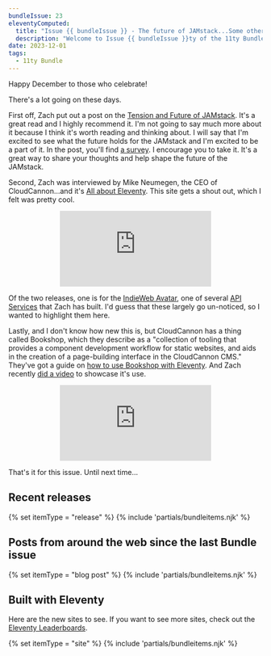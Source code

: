 ```yaml
---
bundleIssue: 23
eleventyComputed:
  title: "Issue {{ bundleIssue }} - The future of JAMstack...Some other cool stuff...And 2 releases, 1 starter, 14 posts, and 8 sites to see."
  description: "Welcome to Issue {{ bundleIssue }}ty of the 11ty Bundle."
date: 2023-12-01
tags:
  - 11ty Bundle
---
```


Happy December to those who celebrate!

There's a lot going on these days.

First off, Zach put out a post on the [Tension and Future of JAMstack](https://www.zachleat.com/web/jamstack-future/). It's a great read and I highly recommend it. I'm not going to say much more about it because I think it's worth reading and thinking about. I will say that I'm excited to see what the future holds for the JAMstack and I'm excited to be a part of it. In the post, you'll find [a survey](https://thefutureofjamstack.org/). I encourage you to take it. It's a great way to share your thoughts and help shape the future of the JAMstack.

Second, Zach was interviewed by Mike Neumegen, the CEO of CloudCannon...and it's [All about Eleventy](https://www.youtube.com/watch?v=mZUTXX13X-I). This site gets a shout out, which I felt was pretty cool.

<div class="iframe-wrapper">
<iframe style="display:block; margin:0 auto 1em auto;" src="https://www.youtube.com/embed/mZUTXX13X-I?si=_jc43SX9Sv3Sn39C" title="YouTube video player" frameborder="0" allow="accelerometer; autoplay; clipboard-write; encrypted-media; gyroscope; picture-in-picture; web-share" allowfullscreen></iframe>
</div>

Of the two releases, one is for the [IndieWeb Avatar](https://www.11ty.dev/docs/services/indieweb-avatar/), one of several [API Services](https://www.11ty.dev/docs/api-services/) that Zach has built. I'd guess that these largely go un-noticed, so I wanted to highlight them here.

Lastly, and I don't know how new this is, but CloudCannon has a thing called Bookshop, which they describe as a "collection of tooling that provides a component development workflow for static websites, and aids in the creation of a page-building interface in the CloudCannon CMS." They've got a guide on [how to use Bookshop with Eleventy](https://cloudcannon.com/documentation/guides/bookshop-eleventy-guide/). And Zach recently [did a video](https://www.youtube.com/watch?v=AsWt6BTjzyk) to showcase it's use.

<div class="iframe-wrapper">
<iframe style="display:block; margin:0 auto 1em auto;" src="https://www.youtube.com/embed/AsWt6BTjzyk?si=3dsVT3N9G55zWdQ6" title="YouTube video player" frameborder="0" allow="accelerometer; autoplay; clipboard-write; encrypted-media; gyroscope; picture-in-picture; web-share" allowfullscreen></iframe>
</div>

That's it for this issue. Until next time...

<div id="releases"></div>

## Recent releases

{% set itemType = "release" %}
{% include 'partials/bundleitems.njk' %}

<div id="newposts"></div>

## Posts from around the web since the last Bundle issue

{% set itemType = "blog post" %}
{% include 'partials/bundleitems.njk' %}

<div id="sites"></div>

## Built with Eleventy

Here are the new sites to see. If you want to see more sites, check out the [Eleventy Leaderboards](https://www.11ty.dev/speedlify/).

{% set itemType = "site" %}
{% include 'partials/bundleitems.njk' %}
